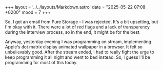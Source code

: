 +++
layout = '../../layouts/Markdown.astro'
date = "2025-05-22 07:08 +0200"
mood = 7
+++

So, I got an email from Pure Storage – I was rejected. It's a bit upsetting, but I'm okay with it. There were a lot of red flags and a lack of transparency during the interview process, so in the end, it might be for the best.

Anyway, yesterday evening I was programming on stream, implementing Apple's dot matrix display animated wallpaper in a browser. It felt so unbelievably good. After the stream ended, I had to really fight the urge to keep programming it all night and went to bed instead. So, I guess I'll be programming for most of this today.